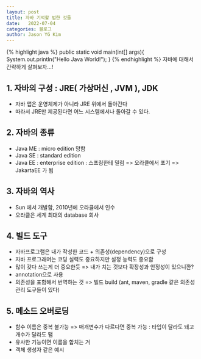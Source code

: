 ```yaml
---
layout: post
title: 자바 기억할 법한 것들
date:   2022-07-04
categories: 블로그
author: Jason YG Kim
---
```


{% highlight java %}
public static void main(int[] args){
  System.out.println("Hello Java World!");
}
{% endhighlight %}
자바에 대해서 간략하게 살펴보자...!

## 1. 자바의 구성 : JRE( 가상머신 , JVM ), JDK
- 자바 앱은 운영체제가 아니라 JRE 위에서 돌아간다
- 따라서 JRE만 제공된다면 어느 시스템에서나 돌아갈 수 있다.

## 2. 자바의 종류
- Java ME : micro edition 망함
- Java SE : standard edition
- Java EE : enterprise edition : 스프링한테 밀림 => 오라클에서 포기 => JakartaEE 가 됨

## 3. 자바의 역사
- Sun 에서 개발함, 2010년에 오라클에서 인수
- 오라클은 세계 최대의 database 회사
	
## 4. 빌드 도구
- 자바프로그램은 내가 작성한 코드 + 의존성(dependency)으로 구성
- 자바 프로그래머는 코딩 실력도 중요하지만 설정 능력도 중요함
- 많이 갖다 쓰는게 더 중요한듯 => 내가 치는 것보다 확장성과 안정성이 있으니깐? 
- annotation으로 사용
- 의존성을 포함해서 번역하는 것 => 빌드 build (ant, maven, gradle 같은 의존성 관리 도구들이 있다)

## 5. 메소드 오버로딩
- 함수 이름은 중복 불가능 => 매개변수가 다르다면 중복 가능 : 타입이 달라도 돼고 개수가 달라도 됌
- 유사한 기능이면 이름을 합치는 거
- 객체 생성자 같은 예시


